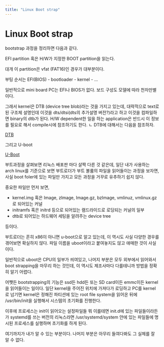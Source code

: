 ```yaml
---
title: "Linux Boot strap"
---
```

# Linux Boot strap

bootstrap 과정을 정리하면 다음과 같다. 

EFI partition 혹은 H/W가 지정한 BOOT partition을 읽는다.

대개 이 partition은 vfat (FAT16)인 경우가 대부분이다. 

부팅 순서는 EFI(BIOS) - bootloader - kernel - ...

일반적으로 mini board PC는 EFI나 BIOS가 없다. 보드 구성도 모델에 따라 천차만별이다. 

그래서 kernel은 DTB (device tree blob)라는 것을 가지고 있는데, 대략적으로 text로 된 구조체 설명인데 이것을 dts/dtsi(dts의 추가설명 버전?)라고 하고 이것을 컴파일하면 binary의 dtb가 된다. H/W dependent한 일을 하는 application은 반드시 이 정보를 필요로 해서 compile시에 참조하기도 한다. 
ㄴ
DTB에 대해서는 다음을 참조하자.

[DTB](https://saurabhsengarblog.wordpress.com/2015/11/28/device-tree-tutorial-arm/)

그리고 U-boot

[U-Boot](http://www.denx.de/wiki/U-Boot/WebHome)

부트과정을 살펴보면 리눅스 배포판 마다 살짝 다른 것 같은데, 일단 내가 사용하는 arch linux를 기준으로 보면 부트로더가 부트 볼륨의 파일을 읽어들이는 과정을 보자면, 사실 boot foler에 있는 파일만 가지고 모든 과정을 거꾸로 유추하기 쉽지 않다. 

중요한 파일만 먼저 보면,
- kernel.img 혹은 Image, zImage, Image.gz, bzImage, vmlinuz, vmlinux.gz 로 되어있는 커널
- initramfs 혹은 initrd 등으로 되어있는 램드라이드로 로딩되는 커널의 일부
- dtb로 되어있는 하드웨어 세팅을 알려주는 device tree

등이다.

부트로더는 흔히 x86이 아니면 u-boot으로 알고 있는데, 이 역시도 사실 다양한 경우를 겪어보면 확실하지 않다. 파일 이름을 uboot이라고 붙여놓지도 않고 애매한 것이 사실이다. 

일반적으로 uboot은 CPU의 일부가 씌여있고, 나머지 부분은 모두 외부에서 읽어와서 boot strapping을 마무리 하는 것인데, 이 역시도 제조사마다 다를테니까 방법을 정확히 알기 어렵다.

어쨋든 bootstrapping의 기능은 ssd든 hdd든 또는 SD card이든 emmc이든 kernel을 읽어들이는 일이다. 일단 kernel을 주어진 위치에 가져다가 로딩하고 PC를 kernel로 넘기면 kernel은 정해진 파티션에 있는 root file system을 읽어온 뒤에 /usr/bin/init을 실행해서 시스템의 초기화를 진행한다.

이후에 프로세스는 init이 읽어오는 설정파일들 뭐 이를테면 init.d에 있는 파일들이라든가 systemd를 쓰는 버전의 리눅스라면 /usr/systemd/system 안에 있는 파일들에 명시된 프로세스를 실행하며 초기화를 하게 된다.

여기까지가 내가 알 수 있는 부분이다. 나머지 부분은 아무리 들여다봐도 그 실체를 잘 알 수 없다.
